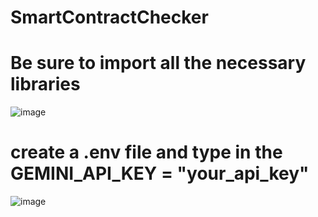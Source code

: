 # SmartContractChecker
# Be sure to import all the necessary libraries 
![image](https://github.com/user-attachments/assets/384ce4c1-0977-437c-99b8-9fd374ff0caf)

# create a .env file and type in the GEMINI_API_KEY = "your_api_key"
![image](https://github.com/user-attachments/assets/85b47057-a507-40f7-8166-352610beb901)
